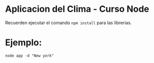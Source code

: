 # Aplicacion del Clima - Curso Node

Recuerden ejecutar el comando ```npm install``` para las librerias.

# Ejemplo:
```
node app -d "New york"
```